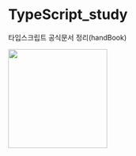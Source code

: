 # TypeScript_study
타입스크립트 공식문서 정리(handBook)




<img src="https://upload.wikimedia.org/wikipedia/commons/thumb/4/4c/Typescript_logo_2020.svg/1200px-Typescript_logo_2020.svg.png" width=200 height=200>
